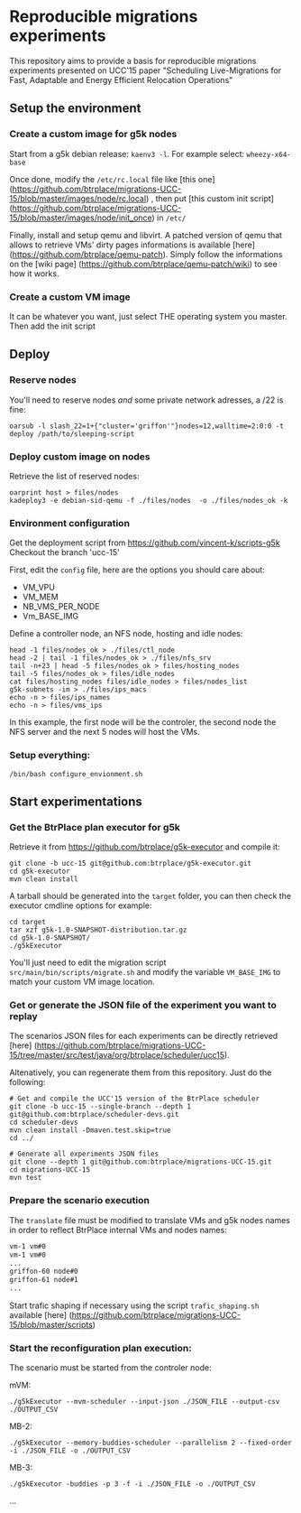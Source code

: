 # Reproducible migrations experiments

This repository aims to provide a basis for reproducible migrations experiments presented on UCC'15 paper "Scheduling Live-Migrations for Fast, Adaptable and Energy Efficient Relocation Operations"

## Setup the environment

### Create a custom image for g5k nodes

Start from a g5k debian release: `kaenv3 -l`. For example select: `wheezy-x64-base`

Once done, modify the `/etc/rc.local` file like [this one] (https://github.com/btrplace/migrations-UCC-15/blob/master/images/node/rc.local) , then put [this custom init script] (https://github.com/btrplace/migrations-UCC-15/blob/master/images/node/init_once) in `/etc/` 

Finally, install and setup qemu and libvirt.
A patched version of qemu that allows to retrieve VMs' dirty pages informations is available [here] (https://github.com/btrplace/qemu-patch). Simply follow the informations on the [wiki page] (https://github.com/btrplace/qemu-patch/wiki) to see how it works.

### Create a custom VM image

It can be whatever you want, just select THE operating system you master.
Then add the init script <TO PROVIDE on subdir>

## Deploy

### Reserve nodes

You'll need to reserve nodes *and* some private network adresses, a  /22 is fine:

``` shell
oarsub -l slash_22=1+{"cluster='griffon'"}nodes=12,walltime=2:0:0 -t deploy /path/to/sleeping-script
```

### Deploy custom image on nodes

Retrieve the list of reserved nodes:

``` shell
oarprint host > files/nodes
kadeploy3 -e debian-sid-qemu -f ./files/nodes  -o ./files/nodes_ok -k
```

### Environment configuration

Get the deployment script from https://github.com/vincent-k/scripts-g5k
Checkout the branch 'ucc-15'

First, edit the `config` file, here are the options you should care about:

* VM_VPU
* VM_MEM
* NB_VMS_PER_NODE
* Vm_BASE_IMG

Define a controller node, an NFS node, hosting and idle nodes:

``` shell
head -1 files/nodes_ok > ./files/ctl_node
head -2 | tail -1 files/nodes_ok > ./files/nfs_srv
tail -n+23 | head -5 files/nodes_ok > files/hosting_nodes
tail -5 files/nodes_ok > files/idle_nodes
cat files/hosting_nodes files/idle_nodes > files/nodes_list
g5k-subnets -im > ./files/ips_macs
echo -n > files/ips_names
echo -n > files/vms_ips
```

In this example, the first node will be the controler, the second node the NFS server and the next 5 nodes will host the VMs.

### Setup everything:

``` shell
/bin/bash configure_envionment.sh
```

## Start experimentations

### Get the BtrPlace plan executor for g5k

Retrieve it from https://github.com/btrplace/g5k-executor and compile it:

``` shell
git clone -b ucc-15 git@github.com:btrplace/g5k-executor.git
cd g5k-executor
mvn clean install
```

A tarball should be generated into the `target` folder, you can then check the executor cmdline options for example:

``` shell
cd target
tar xzf g5k-1.0-SNAPSHOT-distribution.tar.gz
cd g5k-1.0-SNAPSHOT/
./g5kExecutor
```

You'll just need to edit the migration script `src/main/bin/scripts/migrate.sh` and modify the variable `VM_BASE_IMG` to match your custom VM image location.

### Get or generate the JSON file of the experiment you want to replay

The scenarios JSON files for each experiments can be directly retrieved [here] (https://github.com/btrplace/migrations-UCC-15/tree/master/src/test/java/org/btrplace/scheduler/ucc15).

Altenatively, you can regenerate them from this repository. Just do the following:

``` shell
# Get and compile the UCC'15 version of the BtrPlace scheduler
git clone -b ucc-15 --single-branch --depth 1 git@github.com:btrplace/scheduler-devs.git
cd scheduler-devs
mvn clean install -Dmaven.test.skip=true
cd ../

# Generate all experiments JSON files
git clone --depth 1 git@github.com:btrplace/migrations-UCC-15.git
cd migrations-UCC-15
mvn test
```

### Prepare the scenario execution

The `translate` file must be modified to translate VMs and g5k nodes names in order to reflect BtrPlace internal VMs and nodes names:

``` txt
vm-1 vm#0
vm-1 vm#0
...
griffon-60 node#0
griffon-61 node#1
...
```

Start trafic shaping if necessary using the script `trafic_shaping.sh` available [here] (https://github.com/btrplace/migrations-UCC-15/blob/master/scripts)

### Start the reconfiguration plan execution:

The scenario must be started from the controler node:

mVM:
``` shell
./g5kExecutor --mvm-scheduler --input-json ./JSON_FILE --output-csv ./OUTPUT_CSV
```

MB-2:
``` shell
./g5kExecutor --memory-buddies-scheduler --parallelism 2 --fixed-order -i ./JSON_FILE -o ./OUTPUT_CSV
```

MB-3:
``` shell
./g5kExecutor -buddies -p 3 -f -i ./JSON_FILE -o ./OUTPUT_CSV
```

...


